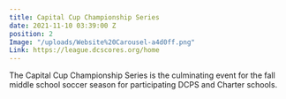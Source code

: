```yaml
---
title: Capital Cup Championship Series
date: 2021-11-10 03:39:00 Z
position: 2
Image: "/uploads/Website%20Carousel-a4d0ff.png"
Link: https://league.dcscores.org/home
---
```


The Capital Cup Championship Series is the culminating event for the fall middle school soccer season for participating DCPS and Charter schools.